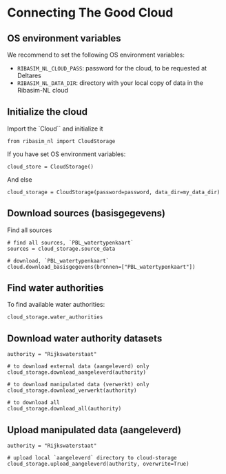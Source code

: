 # Connecting The Good Cloud

## OS environment variables
We recommend to set the following OS environment variables:
- `RIBASIM_NL_CLOUD_PASS`: password for the cloud, to be requested at Deltares
- `RIBASIM_NL_DATA_DIR`: directory with your local copy of data in the Ribasim-NL cloud

## Initialize the cloud
Import the `Cloud`` and initialize it
```
from ribasim_nl import CloudStorage
```

If you have set OS environment variables:
```
cloud_store = CloudStorage()
```

And else
```
cloud_storage = CloudStorage(password=password, data_dir=my_data_dir)
```

## Download sources (basisgegevens)
Find all sources
```
# find all sources, `PBL_watertypenkaart`
sources = cloud_storage.source_data

# download, `PBL_watertypenkaart`
cloud.download_basisgegevens(bronnen=["PBL_watertypenkaart"])
```

## Find water authorities
To find available water authorities:
```
cloud_storage.water_authorities
```

## Download water authority datasets
```
authority = "Rijkswaterstaat"

# to download external data (aangeleverd) only
cloud_storage.download_aangeleverd(authority)

# to download manipulated data (verwerkt) only
cloud_storage.download_verwerkt(authority)

# to download all
cloud_storage.download_all(authority)
```

## Upload manipulated data (aangeleverd)
```
authority = "Rijkswaterstaat"

# upload local `aangeleverd` directory to cloud-storage
cloud_storage.upload_aangeleverd(authority, overwrite=True)
```
